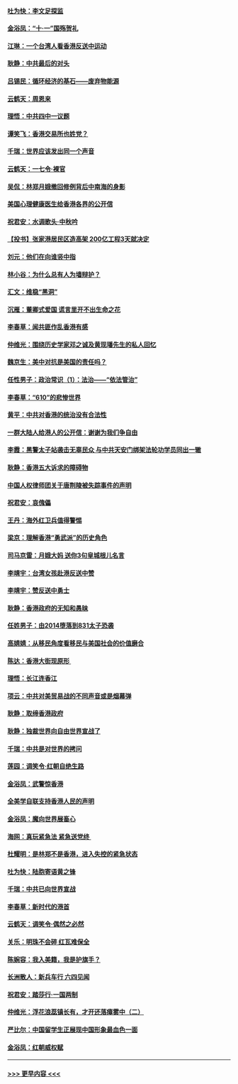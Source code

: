 #### [吐为快：李文足探监](../pages/nsc993/n11509622.md?t=09091655) 
#### [金浴凤：“十‧一”国殇贺礼](../pages/nsc993/n11509593.md?t=09091655) 
#### [江琳：一个台湾人看香港反送中运动](../pages/nsc993/n11509211.md?t=09091655) 
#### [耿静：中共最后的对头](../pages/nsc993/n11508308.md?t=09091655) 
#### [吕锡民：循环经济的基石——废弃物能源](../pages/nsc993/n11508212.md?t=09091655) 
#### [云鹤天：周恩来](../pages/nsc993/n11508055.md?t=09091655) 
#### [理悟：中共四中一议题](../pages/nsc993/n11507782.md?t=09091655) 
#### [谭笑飞：香港交易所也姓党？](../pages/nsc993/n11507753.md?t=09091655) 
#### [千瑞：世界应该发出同一个声音](../pages/nsc993/n11507290.md?t=09091655) 
#### [云鹤天：一七令‧裸官](../pages/nsc993/n11507177.md?t=09091655) 
#### [吴侃：林郑月娥撤回修例背后中南海的身影](../pages/nsc993/n11506876.md?t=09091655) 
#### [美国心理健康医生给香港各界的公开信](../pages/nsc993/n11506809.md?t=09091655) 
#### [祝君安：水调歌头‧中秋吟](../pages/nsc993/n11506758.md?t=09091655) 
#### [【投书】张家港居民区造高架 200亿工程3天就决定](../pages/nsc993/n11506682.md?t=09091655) 
#### [刘元：他们在向谁竖中指](../pages/nsc993/n11505384.md?t=09091655) 
#### [林小谷：为什么总有人为墙辩护？](../pages/nsc993/n11505226.md?t=09091655) 
#### [汇文：维稳“黑洞”](../pages/nsc993/n11504347.md?t=09091655) 
#### [沉雁：董卿式爱国 谎言里开不出生命之花](../pages/nsc993/n11503215.md?t=09091655) 
#### [李春草：闻共匪作乱香港有感](../pages/nsc993/n11503072.md?t=09091655) 
#### [仲维光：围绕历史学家邓之诚及黄现璠先生的私人回忆](../pages/nsc993/n11501330.md?t=09091655) 
#### [魏京生：美中对抗是美国的责任吗？](../pages/nsc993/n11500723.md?t=09091655) 
#### [任性男子：政治常识（1）：法治——“依法管治”](../pages/nsc993/n11500791.md?t=09091655) 
#### [李春草：“610”的悲惨世界](../pages/nsc993/n11501141.md?t=09091655) 
#### [黄平：中共对香港的统治没有合法性](../pages/nsc993/n11499473.md?t=09091655) 
#### [一群大陆人给港人的公开信：谢谢为我们争自由](../pages/nsc993/n11500402.md?t=09091655) 
#### [李霞：黑警太子站袭击无辜民众 与中共天安门绑架法轮功学员同出一辙](../pages/nsc993/n11499805.md?t=09091655) 
#### [耿静：香港五大诉求的障碍物](../pages/nsc993/n11497578.md?t=09091655) 
#### [中国人权律师团关于唐荆陵被失踪事件的声明](../pages/nsc993/n11500014.md?t=09091655) 
#### [祝君安：哀傀儡](../pages/nsc993/n11499776.md?t=09091655) 
#### [王丹：海外红卫兵值得警惕](../pages/nsc993/n11498138.md?t=09091655) 
#### [梁京：理解香港“勇武派”的历史角色](../pages/nsc993/n11498006.md?t=09091655) 
#### [司马京雷：月娥大妈  送你3句皇城根儿名言](../pages/nsc993/n11497885.md?t=09091655) 
#### [李靖宇：台湾女孩赴港反送中赞](../pages/nsc993/n11497721.md?t=09091655) 
#### [李靖宇：赞反送中勇士](../pages/nsc993/n11497452.md?t=09091655) 
#### [耿静：香港政府的无知和愚昧](../pages/nsc993/n11494238.md?t=09091655) 
#### [任姓男子：由2014堕落到831太子恐袭](../pages/nsc993/n11496683.md?t=09091655) 
#### [高婧婧：从移民角度看移民与美国社会的价值磨合](../pages/nsc993/n11495757.md?t=09091655) 
#### [陈达：香港大街现原形 ](../pages/nsc993/n11495441.md?t=09091655) 
#### [理悟：长江连香江](../pages/nsc993/n11495377.md?t=09091655) 
#### [项云：中共对美贸易战的不同声音或是烟幕弹](../pages/nsc993/n11494929.md?t=09091655) 
#### [耿静：取缔香港政府](../pages/nsc993/n11494218.md?t=09091655) 
#### [耿静：独裁世界向自由世界宣战了](../pages/nsc993/n11494190.md?t=09091655) 
#### [千瑞：中共是对世界的拷问](../pages/nsc993/n11493021.md?t=09091655) 
#### [莲园：调笑令‧红朝自绝生路](../pages/nsc993/n11493011.md?t=09091655) 
#### [金浴凤：武警惊香港](../pages/nsc993/n11492994.md?t=09091655) 
#### [全美学自联支持香港人民的声明](../pages/nsc993/n11492630.md?t=09091655) 
#### [金浴凤：魔向世界展畜心](../pages/nsc993/n11492599.md?t=09091655) 
#### [海网：真玩紧急法 紧急送党终 ](../pages/nsc993/n11492535.md?t=09091655) 
#### [杜耀明：是林郑不是香港，进入失控的紧急状态](../pages/nsc993/n11491420.md?t=09091655) 
#### [吐为快：陆胞寄语黄之锋](../pages/nsc993/n11491117.md?t=09091655) 
#### [千瑞：中共已向世界宣战](../pages/nsc993/n11490123.md?t=09091655) 
#### [李春草：新时代的港首](../pages/nsc993/n11489864.md?t=09091655) 
#### [云鹤天：调笑令·偶然之必然](../pages/nsc993/n11489701.md?t=09091655) 
#### [关乐：明珠不会碎 红瓦难保全](../pages/nsc993/n11489647.md?t=09091655) 
#### [陈婉容：我入美籍，我是护旗手？](../pages/nsc993/n11487908.md?t=09091655) 
#### [长洲散人：新兵车行 六四见闻](../pages/nsc993/n11487729.md?t=09091655) 
#### [祝君安：踏莎行‧一国两制](../pages/nsc993/n11487699.md?t=09091655) 
#### [仲维光：浮花浪蕊镇长有，才开还落瘴雾中（二）](../pages/nsc993/n11483286.md?t=09091655) 
#### [严比尔：中国留学生正展现中国形象最血色一面](../pages/nsc993/n11485145.md?t=09091655) 
#### [金浴凤：红朝威权赋](../pages/nsc993/n11485191.md?t=09091655) 

----
#### [ >>> 更早内容 <<< ](../indexes/nsc993-earlier.md)
